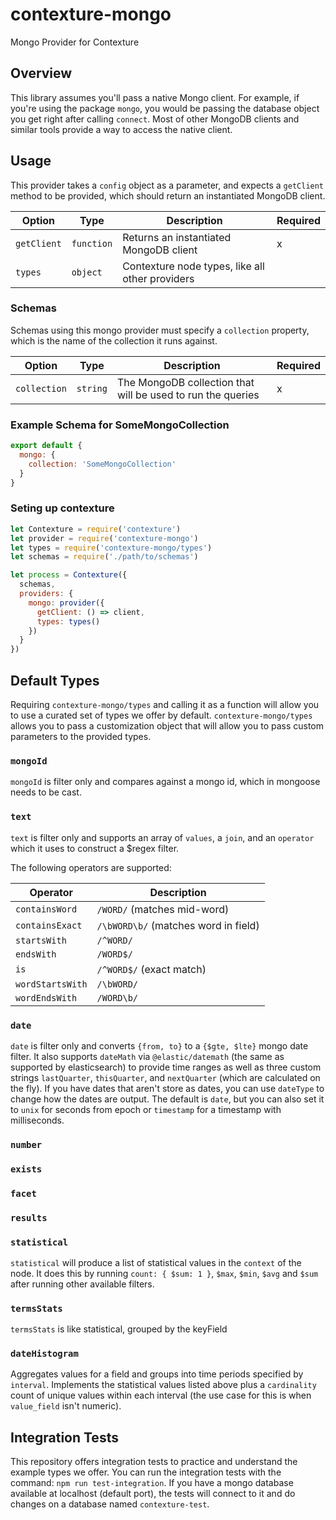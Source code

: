 # contexture-mongo
Mongo Provider for Contexture

## Overview
This library assumes you'll pass a native Mongo client. For example,
if you're using the package `mongo`, you would be passing the database object you get
right after calling `connect`.  Most of other MongoDB clients and
similar tools provide a way to access the native client.

## Usage
This provider takes a `config` object as a parameter, and expects a
`getClient` method to be provided, which should return an instantiated
MongoDB client.

| Option      | Type       | Description                                      | Required |
| ------      | ----       | -----------                                      | -------- |
| `getClient` | `function` | Returns an instantiated MongoDB client           | x        |
| `types`     | `object`   | Contexture node types, like all other providers  |          |

### Schemas
Schemas using this mongo provider must specify a `collection` property,
which is the name of the collection it runs against.

| Option        | Type       | Description                                                 | Required |
| ------        | ----       | -----------                                                 | -------- |
| `collection`  | `string`   | The MongoDB collection that will be used to run the queries | x        |

### Example Schema for SomeMongoCollection

```js
export default {
  mongo: {
    collection: 'SomeMongoCollection'
  }
}
```

### Seting up contexture
```js
let Contexture = require('contexture')
let provider = require('contexture-mongo')
let types = require('contexture-mongo/types')
let schemas = require('./path/to/schemas')

let process = Contexture({
  schemas,
  providers: {
    mongo: provider({
      getClient: () => client,
      types: types()
    })
  }
})
```

## Default Types

Requiring `contexture-mongo/types` and calling it as a function will allow you to use a
curated set of types we offer by default.
`contexture-mongo/types` allows you to pass a
customization object that will allow you to pass custom
parameters to the provided types.

### `mongoId`
`mongoId` is filter only and compares against a mongo id, which in mongoose needs to be cast.

### `text`
`text` is filter only and supports an array of `values`, a `join`, and an `operator` which it uses to construct a $regex filter.

The following operators are supported:

| Operator          | Description |
| ----------------- | ----------- |
| `containsWord`    | `/WORD/` (matches mid-word) |
| `containsExact`   | `/\bWORD\b/` (matches word in field) |
| `startsWith`      | `/^WORD/` |
| `endsWith`        | `/WORD$/` |
| `is`              | `/^WORD$/` (exact match) |
| `wordStartsWith`  | `/\bWORD/` |
| `wordEndsWith`    | `/WORD\b/` |

### `date`
`date` is filter only and converts `{from, to}` to a `{$gte, $lte}` mongo date filter.
It also supports `dateMath` via `@elastic/datemath` (the same as supported by elasticsearch) to provide time ranges as well as three custom strings `lastQuarter`, `thisQuarter`, and `nextQuarter` (which are calculated on the fly).
If you have dates that aren't store as dates, you can use `dateType` to change how the dates are output. The default is `date`, but you can also set it to `unix` for seconds from epoch or `timestamp` for a timestamp with milliseconds.

### `number`
### `exists`
### `facet`
### `results`

### `statistical`
`statistical` will produce a list of statistical values in the
`context` of the node. It does this by running `count: { $sum: 1 }`,
`$max`, `$min`, `$avg` and `$sum` after running other available
filters.

### `termsStats`
`termsStats` is like statistical, grouped by the keyField

### `dateHistogram`
Aggregates values for a field and groups into time periods specified by `interval`. Implements the statistical values listed above plus a `cardinality` count of unique values within each interval (the use case for this is when `value_field` isn't numeric).

## Integration Tests

This repository offers integration tests to practice and understand the example
types we offer. You can run the integration tests with the command: `npm run test-integration`.
If you have a mongo database available at localhost (default port), the tests
will connect to it and do changes on a database named `contexture-test`.
